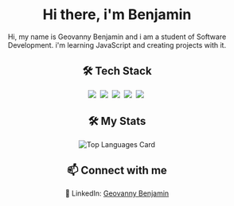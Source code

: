 <h1 align="center">Hi there, i'm Benjamin</h1>
<div align="center">
<p>Hi, my name is Geovanny Benjamin and i am a student of Software Development. i'm learning JavaScript and creating projects with it.</p>
</div>
<h2 align="center">🛠 Tech Stack</h2>
<div align="center">
<img src="https://img.shields.io/badge/HTML-%23E34F26.svg?logo=html5&logoColor=white">&nbsp;
<img src="https://img.shields.io/badge/CSS-1572B6?logo=css3&logoColor=fff">&nbsp;
<img src="https://img.shields.io/badge/JavaScript-F7DF1E?logo=javascript&logoColor=000">&nbsp;
<img src="https://img.shields.io/badge/Sass-C69?logo=sass&logoColor=fff">&nbsp;
<img src="https://img.shields.io/badge/GitHub-%23121011.svg?logo=github&logoColor=white">&nbsp;</div>
<h2 align="center">🛠 My Stats</h2>
<div align="center">
<img src="https://github-readme-stats.vercel.app/api/top-langs/?username=Benjamin-555&layout=compact&theme=dark" alt="Top Languages Card"></div>
<h2 align="center">📫 Connect with me</h2>
<p align="center">🔗 LinkedIn: <a href="https://www.linkedin.com/in/geovanny-benjamin-beato-nivar-960729349/" target="_blank">Geovanny Benjamin</a></p>
